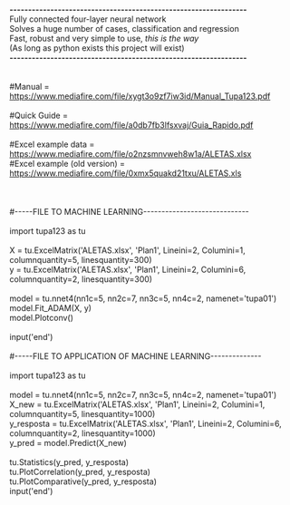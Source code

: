 <b>----------------------------------------------------------------</b> <br> 
Fully connected four-layer neural network <br>
Solves a huge number of cases, classification and regression <br>
Fast, robust and very simple to use, <i> this is the way </i> <br>
(As long as python exists this project will exist) <br>
<b>----------------------------------------------------------------</b> <br> 
<br>
<br>
#Manual = https://www.mediafire.com/file/xygt3o9zf7iw3id/Manual_Tupa123.pdf <br>
<br>
#Quick Guide = https://www.mediafire.com/file/a0db7fb3lfsxvaj/Guia_Rapido.pdf <br>
<br>
#Excel example data = https://www.mediafire.com/file/o2nzsmnvweh8w1a/ALETAS.xlsx<br>
#Excel example (old version) = https://www.mediafire.com/file/0xmx5quakd21txu/ALETAS.xls <br>
<br>
<br>
<br>
#-----FILE TO MACHINE LEARNING----------------------------- <br>
<br>
import tupa123 as tu <br>
<br>
X = tu.ExcelMatrix('ALETAS.xlsx', 'Plan1', Lineini=2, Columini=1, columnquantity=5, linesquantity=300) <br>
y = tu.ExcelMatrix('ALETAS.xlsx', 'Plan1', Lineini=2, Columini=6, columnquantity=2, linesquantity=300) <br>
<br>
model = tu.nnet4(nn1c=5, nn2c=7, nn3c=5, nn4c=2, namenet='tupa01') <br>
model.Fit_ADAM(X, y) <br>
model.Plotconv() <br>
<br>
input('end') <br>
<br>
#-----FILE TO APPLICATION OF MACHINE LEARNING-------------- <br>
<br>
import tupa123 as tu <br>
<br>
model = tu.nnet4(nn1c=5, nn2c=7, nn3c=5, nn4c=2, namenet='tupa01') <br>
X_new = tu.ExcelMatrix('ALETAS.xlsx', 'Plan1', Lineini=2, Columini=1, columnquantity=5, linesquantity=1000) <br>
y_resposta = tu.ExcelMatrix('ALETAS.xlsx', 'Plan1', Lineini=2, Columini=6, columnquantity=2, linesquantity=1000) <br>
y_pred = model.Predict(X_new) <br>
<br>
tu.Statistics(y_pred, y_resposta) <br>
tu.PlotCorrelation(y_pred, y_resposta) <br>
tu.PlotComparative(y_pred, y_resposta) <br>
input('end') <br>
<br>